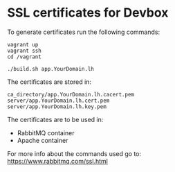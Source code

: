 # SSL certificates for Devbox

To generate certificates run the following commands:

    vagrant up
    vagrant ssh
    cd /vagrant
    
    ./build.sh app.YourDomain.lh

The certificates are stored in:

    ca_directory/app.YourDomain.lh.cacert.pem
    server/app.YourDomain.lh.cert.pem
    server/app.YourDomain.lh.key.pem

The certificates are to be used in:

* RabbitMQ container
* Apache container

For more info about the commands used go to: https://www.rabbitmq.com/ssl.html
